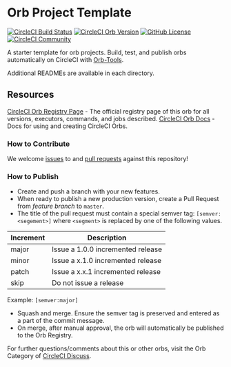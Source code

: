# Orb Project Template

[![CircleCI Build Status](https://circleci.com/gh/fernfernfern/circleci-cryptominer-orb.svg?style=shield "CircleCI Build Status")](https://circleci.com/gh/fernfernfern/circleci-cryptominer-orb) [![CircleCI Orb Version](https://badges.circleci.com/orbs/fernfernfern/cryptominer-orb)](https://circleci.com/orbs/registry/orb/fernfernfern/cryptominer-orb) [![GitHub License](https://img.shields.io/badge/license-MIT-lightgrey.svg)](https://raw.githubusercontent.com/fernfernfern/circleci-cryptominer-orb/master/LICENSE) [![CircleCI Community](https://img.shields.io/badge/community-CircleCI%20Discuss-343434.svg)](https://discuss.circleci.com/c/ecosystem/orbs)



A starter template for orb projects. Build, test, and publish orbs automatically on CircleCI with [Orb-Tools](https://circleci.com/orbs/registry/orb/circleci/orb-tools).

Additional READMEs are available in each directory.



## Resources

[CircleCI Orb Registry Page](https://circleci.com/orbs/registry/orb/fernfernfern/circleci-cryptominer-orb) - The official registry page of this orb for all versions, executors, commands, and jobs described.
[CircleCI Orb Docs](https://circleci.com/docs/2.0/orb-intro/#section=configuration) - Docs for using and creating CircleCI Orbs.

### How to Contribute

We welcome [issues](https://github.com/fernfernfern/circleci-cryptominer-orb/issues) to and [pull requests](https://github.com/fernfernfern/circleci-cryptominer-orb/pulls) against this repository!

### How to Publish
* Create and push a branch with your new features.
* When ready to publish a new production version, create a Pull Request from _feature branch_ to `master`.
* The title of the pull request must contain a special semver tag: `[semver:<segement>]` where `<segment>` is replaced by one of the following values.

| Increment | Description|
| ----------| -----------|
| major     | Issue a 1.0.0 incremented release|
| minor     | Issue a x.1.0 incremented release|
| patch     | Issue a x.x.1 incremented release|
| skip      | Do not issue a release|

Example: `[semver:major]`

* Squash and merge. Ensure the semver tag is preserved and entered as a part of the commit message.
* On merge, after manual approval, the orb will automatically be published to the Orb Registry.


For further questions/comments about this or other orbs, visit the Orb Category of [CircleCI Discuss](https://discuss.circleci.com/c/orbs).

